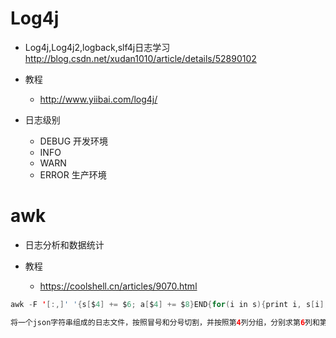 # Log4j

- Log4j,Log4j2,logback,slf4j日志学习 <http://blog.csdn.net/xudan1010/article/details/52890102>
- 教程

  - <http://www.yiibai.com/log4j/>

- 日志级别

  - DEBUG 开发环境
  - INFO
  - WARN
  - ERROR 生产环境

# awk

- 日志分析和数据统计
- 教程

  - <https://coolshell.cn/articles/9070.html>

```java
awk -F '[:,]' '{s[$4] += $6; a[$4] += $8}END{for(i in s){print i, s[i], a[i]}}' OFS="\t" odsToolResBak

将一个json字符串组成的日志文件，按照冒号和分号切割，并按照第4列分组，分别求第6列和第8列的和，最后每行的结果直接用'\t'分割
```
